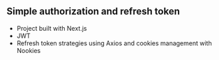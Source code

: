 ## Simple authorization and refresh token

- Project built with Next.js
- JWT
- Refresh token strategies using Axios and cookies management with Nookies
